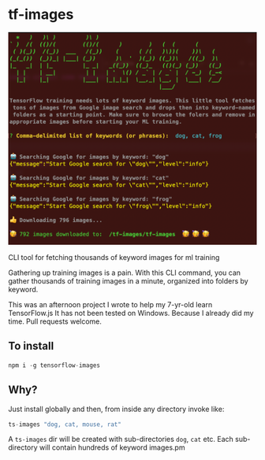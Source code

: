 # tf-images

![Screen Shot](sshot.png)

CLI tool for fetching thousands of keyword images for ml training

Gathering up training images is a pain. With this CLI command, you can gather
thousands of training images in a minute, organized into folders by keyword.

This was an afternoon project I wrote to help my 7-yr-old learn TensorFlow.js
It has not been tested on Windows. Because I already did my time. Pull requests welcome.

## To install

```.js
npm i -g tensorflow-images
```

## Why?

Just install globally and then, from inside any directory invoke like:

```.js
ts-images "dog, cat, mouse, rat"
```

A `ts-images` dir will be created with sub-directories `dog`, `cat` etc.
Each sub-directory will contain hundreds of keyword images.pm

